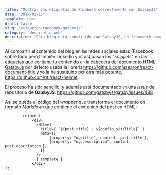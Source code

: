 ```yaml
---
title: "Mostrar las etiquetas de Facebook correctamente con GatsbyJS"
date: "2017-01-13"
template: post
draft: false
slug: "etiquetas-facebook-gatsbyjs"
category: "desarrollo web"
description: "Este blog está construido con GatsbyJS, un framework basado en ReactJS para producir sitios estáticos. Alojado en Github directamente su velocidad y eficiencia es brutal, pero ha habido que hacer algunos hackeos para que tuviera las mismas características que otro hecho con Jekyll u otro framework con una trayectoria mayor y una comunidad de usuarios produciendo plugins y complementos. Aquí explico como incluí las meta etiquetas de Facebook en cada post."
---
```

Al compartir el contenido del blog en las redes sociales éstas (Facebook sobre todo pero también Linkedin y otras) basan los "_snippets_" en las etiquetas que contiene tu contenido en la cabecera del documento HTML. [GatsbyJs](https://github.com/gatsbyjs/gatsby) por defecto usaba la librería https://github.com/gaearon/react-document-title y yo la he sustituido por otra más potente, https://github.com/nfl/react-helmet.

El proceso ha sido sencillo, y además está documentado en una _issue_ del repositorio de **GatsbyJS**: https://github.com/gatsbyjs/gatsby/issues/488

Así se queda el código del _wrapper_ que transforma el documento en formato _Markdown_ que contiene el contenido del post en HTML:

````
        return (
            <div>
              <Helmet
                title={ `${post.title} - ${config.siteTitle}` }
                meta={[
                    {property: "og:title", content: post.title },
                    {property: "og:description", content: post.description },
                ]}
              />
              { template }
            </div>
);
````
